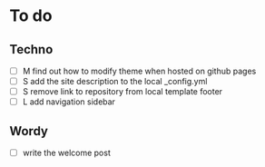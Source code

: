 # To do

## Techno
- [ ] M find out how to modify theme when hosted on github pages
- [ ] S add the site description to the local _config.yml
- [ ] S remove link to repository from local template footer
- [ ] L add navigation sidebar

## Wordy
- [ ] write the welcome post

